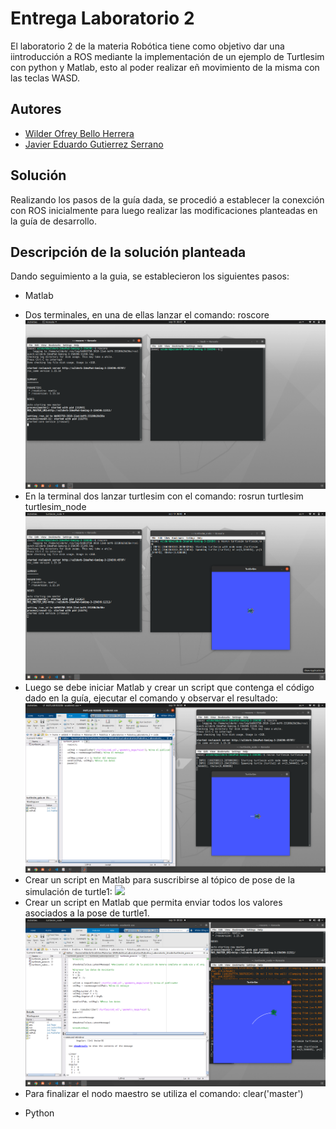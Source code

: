 # Entrega Laboratorio 2

El laboratorio 2 de la materia Robótica tiene como objetivo dar una iintroducción a ROS mediante la implementación de un ejemplo de Turtlesim con python y Matlab, esto al poder realizar eñ movimiento de la misma con las teclas WASD.

## Autores

- [Wilder Ofrey Bello Herrera](https://github.com/WilderBello)
- [Javier Eduardo Gutierrez Serrano](https://github.com/jaegutierrezser)

## Solución

Realizando los pasos de la guía dada, se procedió a establecer la conexción con ROS inicialmente para luego realizar las modificaciones planteadas en la guía de desarrollo.

## Descripción de la solución planteada
Dando seguimiento a la guia, se establecieron los siguientes pasos:
* Matlab
- Dos terminales, en una de ellas lanzar el comando: roscore
![](https://github.com/WilderBello/Robotica_Laboratorio_2/blob/main/Imagenes/matlab/Matlab_1.png)
- En la terminal dos lanzar turtlesim con el comando: rosrun turtlesim turtlesim_node
![](https://github.com/WilderBello/Robotica_Laboratorio_2/blob/main/Imagenes/matlab/Matlab_2.png)
- Luego se debe iniciar Matlab y crear un script que contenga el código dado en la guía, ejecutar el comando y observar el resultado:
![](https://github.com/WilderBello/Robotica_Laboratorio_2/blob/main/Imagenes/matlab/Matlab_3.png)
- Crear un script en Matlab para suscribirse al tópico de pose de la simulación de turtle1:
![](https://github.com/WilderBello/Robotica_Laboratorio_2/blob/main/Imagenes/matlab/Matlab_.png)
- Crear un script en Matlab que permita enviar todos los valores asociados a la pose de turtle1.
![](https://github.com/WilderBello/Robotica_Laboratorio_2/blob/main/Imagenes/matlab/Matlab_5.png)
- Para finalizar el nodo maestro se utiliza el comando: clear('master')


* Python
